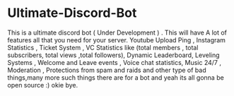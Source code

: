# Ultimate-Discord-Bot
This is a ultimate discord bot ( Under Development ) . This will have A lot of features all that you need for your server. Youtube Upload Ping , Instagram Statistics , Ticket System , VC Statistics like (total members , total subscribers, total views ,total followers), Dynamic Leaderboard, Leveling Systems , Welcome and Leave events , Voice chat statistics, Music 24/7 , Moderation , Protections from spam and raids and other type of bad things,many more such things there are for a bot and yeah its all gonna be open source :) okie bye.
